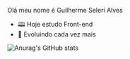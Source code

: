 Olá meu nome é Guilherme Seleri Alves

- 🕮 Hoje estudo Front-end
- 🚀 Evoluindo cada vez mais

![Anurag's GitHub stats](https://github-readme-stats.vercel.app/api?username=guilhermesealves&show_icons=true&theme=radical)
